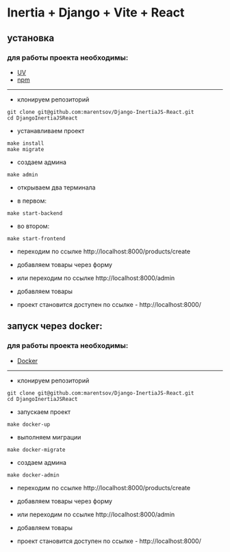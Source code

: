 # Inertia + Django + Vite + React

## установка

### для работы проекта необходимы: 

- [UV](https://docs.astral.sh/uv/) 
- [npm](https://nodejs.org/)
****
- клонируем репозиторий
```
git clone git@github.com:marentsov/Django-InertiaJS-React.git
cd DjangoInertiaJSReact
```
- устанавливаем проект
```
make install
make migrate
```
- создаем админа
```
make admin
```
- открываем два терминала

- в первом:

```
make start-backend
```

- во втором:

```
make start-frontend
```
- переходим по ссылке http://localhost:8000/products/create

- добавляем товары через форму

- или переходим по ссылке http://localhost:8000/admin

- добавляем товары

- проект становится доступен по ссылке - http://localhost:8000/

## запуск через docker:
### для работы проекта необходимы: 

- [Docker](https://docs.docker.com/get-started/get-docker/)
****
- клонируем репозиторий
```
git clone git@github.com:marentsov/Django-InertiaJS-React.git
cd DjangoInertiaJSReact
```
- запускаем проект
```
make docker-up
```
- выполняем миграции 
```
make docker-migrate
```
- создаем админа
```
make docker-admin
```
- переходим по ссылке http://localhost:8000/products/create

- добавляем товары через форму

- или переходим по ссылке http://localhost:8000/admin

- добавляем товары

- проект становится доступен по ссылке - http://localhost:8000/
